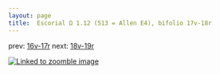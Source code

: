 ```yaml
---
layout: page
title:  Escorial Ω 1.12 (513 = Allen E4), bifolio 17v-18r
---
```


prev: [16v-17r](../16v-17r/) next: [18v-19r](../18v-19r/)



[![Linked to zoomble image](http://www.homermultitext.org/iipsrv?IIIF=/project/homer/pyramidal/deepzoom/hmt/e3bifolio/v1/E3_17v_18r.tif/full/2000,/0/default.jpg)](http://www.homermultitext.org/ict2/?urn=urn:cite2:hmt:e3bifolio.v1:E3_17v_18r)

